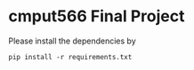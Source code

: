 # cmput566 Final Project
Please install the dependencies by
```
pip install -r requirements.txt
```
